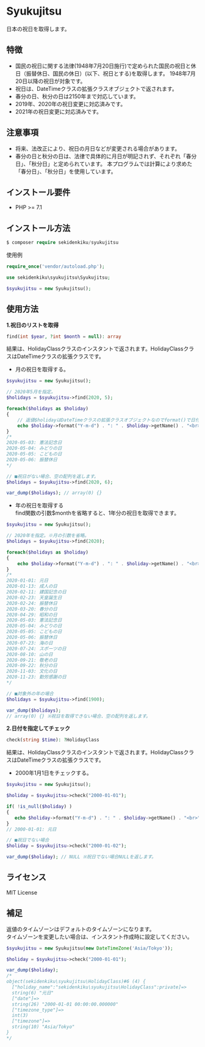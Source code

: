 # Syukujitsu
日本の祝日を取得します。

## 特徴
- 国民の祝日に関する法律(1948年7月20日施行)で定められた国民の祝日と休日（振替休日、国民の休日）(以下、祝日とする)を取得します。
1948年7月20日以降の祝日が対象です。<br>
- 祝日は、DateTimeクラスの拡張クラスオブジェクトで返されます。<br>
- 春分の日、秋分の日は2150年まで対応しています。
- 2019年、2020年の祝日変更に対応済みです。<br>
- 2021年の祝日変更に対応済みです。<br>

## 注意事項
- 将来、法改正により、祝日の月日などが変更される場合があります。
- 春分の日と秋分の日は、法律で具体的に月日が明記されず、それぞれ「春分日」、「秋分日」と定められています。
本プログラムでは計算により求めた「春分日」、「秋分日」を使用しています。

## インストール要件
- PHP >= 7.1

## インストール方法

```php
$ composer require sekidenkiku/syukujitsu
```
使用例
```php
require_once('vendor/autoload.php');

use sekidenkiku\syukujitsu\Syukujitsu;

$syukujitsu = new Syukujitsu();
```
## 使用方法

**1.祝日のリストを取得**
```php
find(int $year, ?int $month = null): array
```
結果は、HolidayClassクラスのインスタントで返されます。HolidayClassクラスはDateTimeクラスの拡張クラスです。<br>
+ 月の祝日を取得する。<br>
```php
$syukujitsu = new Syukujitsu();

// 2020年5月を指定。
$holidays = $syukujitsu->find(2020, 5);

foreach($holidays as $holiday)
{
    // 返値$holidayはDateTimeクラスの拡張クラスオブジェクトなのでformat()で日付の書式を変更できます。
    echo $holiday->format("Y-m-d") . ": " . $holiday->getName() . "<br>";
}
/*
2020-05-03: 憲法記念日
2020-05-04: みどりの日
2020-05-05: こどもの日
2020-05-06: 振替休日
*/

// ■祝日がない場合、空の配列を返します。
$holidays = $syukujitsu->find(2020, 6);

var_dump($holidays); // array(0) {}
```

+ 年の祝日を取得する<br>
find関数の引数$monthを省略すると、1年分の祝日を取得できます。
```php
$syukujitsu = new Syukujitsu();

// 2020年を指定。※月の引数を省略。
$holidays = $syukujitsu->find(2020);

foreach($holidays as $holiday)
{
    echo $holiday->format("Y-m-d") . ": " . $holiday->getName() . "<br>";
}
/*
2020-01-01: 元日
2020-01-13: 成人の日
2020-02-11: 建国記念の日
2020-02-23: 天皇誕生日
2020-02-24: 振替休日
2020-03-20: 春分の日
2020-04-29: 昭和の日
2020-05-03: 憲法記念日
2020-05-04: みどりの日
2020-05-05: こどもの日
2020-05-06: 振替休日
2020-07-23: 海の日
2020-07-24: スポーツの日
2020-08-10: 山の日
2020-09-21: 敬老の日
2020-09-22: 秋分の日
2020-11-03: 文化の日
2020-11-23: 勤労感謝の日
*/

// ■対象外の年の場合
$holidays = $syukujitsu->find(1900); 

var_dump($holidays);
// array(0) {} ※祝日を取得できない場合、空の配列を返します。
```

**2.日付を指定してチェック**
```php
check(string $time): ?HolidayClass
```
結果は、HolidayClassクラスのインスタントで返されます。HolidayClassクラスはDateTimeクラスの拡張クラスです。<br>
+ 2000年1月1日をチェックする。
```php
$syukujitsu = new Syukujitsu();

$holiday = $syukujitsu->check("2000-01-01");

if( !is_null($holiday) )
{
   echo $holiday->format("Y-m-d") . ": " . $holiday->getName() . "<br>";
}
// 2000-01-01: 元日

// ■祝日でない場合
$holiday = $syukujitsu->check("2000-01-02");

var_dump($holiday); // NULL ※祝日でない場合NULLを返します。
```

## ライセンス
MIT License

## 補足
返値のタイムゾーンはデフォルトのタイムゾーンになります。<br>
タイムゾーンを変更したい場合は、インスタント作成時に設定してください。

```php
$syukujitsu = new Syukujitsu(new DateTimeZone('Asia/Tokyo'));

$holiday = $syukujitsu->check("2000-01-01");

var_dump($holiday);
/*
object(sekidenkiku\syukujitsu\HolidayClass)#6 (4) {
  ["holiday_name":"sekidenkiku\syukujitsu\HolidayClass":private]=>
  string(6) "元日"
  ["date"]=>
  string(26) "2000-01-01 00:00:00.000000"
  ["timezone_type"]=>
  int(3)
  ["timezone"]=>
  string(10) "Asia/Tokyo"
}
*/
```




